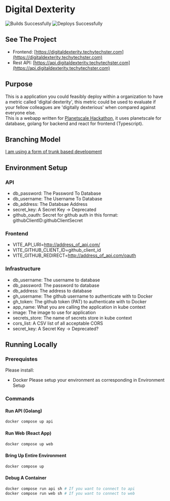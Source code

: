 # Digital Dexterity

![Builds Successfully](https://github.com/Techypanda/Digital_Dexterity/actions/workflows/ci.yml/badge.svg)
![Deploys Successfully](https://github.com/Techypanda/Digital_Dexterity/actions/workflows/cd.yml/badge.svg)

## See The Project
- Frontend: [https://digitaldexterity.techytechster.com](https://digitaldexterity.techytechster.com)  
- Rest API: [https://api.digitaldexterity.techytechster.com](https://api.digitaldexterity.techytechster.com)  

## Purpose

This is a application you could feasibly deploy within a organization to have a metric called 'digital dexterity', this metric could be used to evaluate if your fellow colleagues are 'digitally dexterious' when compared against everyone else.  
This is a webapp written for [Planetscale Hackathon](https://townhall.hashnode.com/planetscale-hackathon), it uses planetscale for database, golang for backend and react for frontend (Typescript).

## Branching Model
[I am using a form of trunk based development](https://cloud.google.com/architecture/devops/devops-tech-trunk-based-development)

## Environment Setup
### API
- db_password: The Password To Database
- db_username: The Username To Database
- db_address: The Databsae Address
- secret_key: A Secret Key -> Deprecated
- github_oauth: Secret for github auth in this format: githubClientID:githubClientSecret
### Frontend
- VITE_API_URI=http://address_of_api.com/
- VITE_GITHUB_CLIENT_ID=github_client_id
- VITE_GITHUB_REDIRECT=http://address_of_api.com/oauth
### Infrastructure
- db_username: The username to database
- db_password: The password to database
- db_address: The address to database
- gh_username: The github username to authenticate with to Docker
- gh_token: The github token (PAT) to authenticate with to Docker
- app_name: What you are calling the application in kube context
- image: The image to use for application
- secrets_store: The name of secrets store in kube context
- cors_list: A CSV list of all acceptable CORS
- secret_key: A Secret Key -> Deprecated?
## Running Locally
### Prerequistes
Please install:  
- Docker
Please setup your environment as corresponding in Environment Setup

### Commands
#### Run API (Golang)
```sh
docker compose up api
```
#### Run Web (React App)
```sh
docker compose up web
```
#### Bring Up Entire Environment
```sh
docker compose up
```
#### Debug A Container
```sh
docker compose run api sh # If you want to connect to api
docker compose run web sh # If you want to connect to web
```